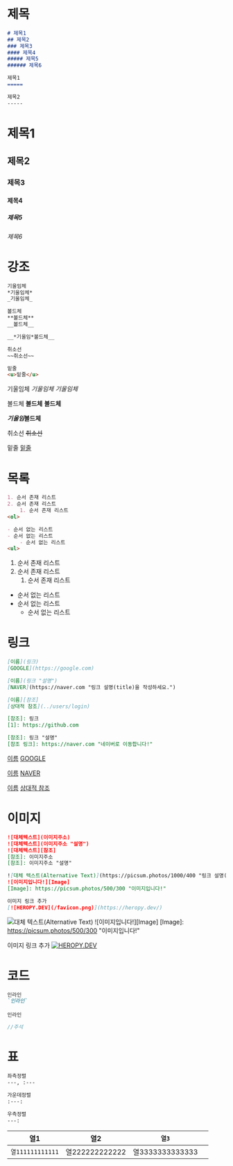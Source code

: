 # 제목
```md
# 제목1
## 제목2
### 제목3
#### 제목4
##### 제목5
###### 제목6

제목1
=====

제목2
-----
```

# 제목1
## 제목2
### 제목3
#### 제목4
##### 제목5
###### 제목6

# 강조
```md
기울임체
*기울임체*
_기울임체_

볼드체
**볼드체**
__볼드체__

__*기울임*볼드체__

취소선
~~취소선~~

밑줄
<u>밑줄</u>
```

기울임체
*기울임체*
_기울임체_

볼드체
**볼드체**
__볼드체__

__*기울임*볼드체__

취소선
~~취소선~~

밑줄
<u>밑줄</u>

# 목록
```md
1. 순서 존재 리스트
2. 순서 존재 리스트
	1. 순서 존재 리스트
<ol>

- 순서 없는 리스트
- 순서 없는 리스트
	- 순서 없는 리스트
<ul>
```
1. 순서 존재 리스트
2. 순서 존재 리스트
	1. 순서 존재 리스트


- 순서 없는 리스트
- 순서 없는 리스트
	- 순서 없는 리스트

# 링크
```md
[이름](링크)
[GOOGLE](https://google.com)

[이름](링크 "설명")
[NAVER](https://naver.com "링크 설명(title)을 작성하세요.")

[이름][참조]
[상대적 참조](../users/login)

[참조]: 링크
[1]: https://github.com

[참조]: 링크 "설명"
[참조 링크]: https://naver.com "네이버로 이동합니다!"
```

[이름](링크)
[GOOGLE](https://google.com)

[이름](링크 "설명")
[NAVER](https://naver.com "링크 설명(title)을 작성하세요.")

[이름][참조]
[상대적 참조](../users/login)

[참조]: 링크
[1]: https://github.com

[참조]: 링크 "설명"
[참조 링크]: https://naver.com "네이버로 이동합니다!"
# 이미지
```md
![대체텍스트](이미지주소)
![대체텍스트](이미지주소 "설명") 
![대체텍스트][참조] 
[참조]: 이미지주소 
[참조]: 이미지주소 "설명"

![대체 텍스트(Alternative Text)](https://picsum.photos/1000/400 "링크 설명(Title)") 
![이미지입니다!][Image] 
[Image]: https://picsum.photos/500/300 "이미지입니다!"

이미지 링크 추가
[![HEROPY.DEV](/favicon.png)](https://heropy.dev/)
```

![대체 텍스트(Alternative Text)](https://picsum.photos/1000/400 "링크 설명(Title)") 
![이미지입니다!][Image] 
[Image]: https://picsum.photos/500/300 "이미지입니다!"

이미지 링크 추가
[![HEROPY.DEV](/favicon.png)](https://heropy.dev/)

# 코드
```md
인라인
`인라인`
```
`인라인`

```java
//주석
```

# 표
```md
좌측정렬
---, :---

가운데정렬
:---:

우측정렬
---:
```

| 열1              |      열2       | `열3`           |     |
| --------------- | :-----------: | -------------- | --- |
| `열111111111111` | 열222222222222 | 열3333333333333 |     |
